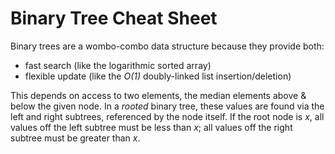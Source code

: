 
# Binary Tree Cheat Sheet

Binary trees are a wombo-combo data structure because they provide both:
* fast search (like the logarithmic sorted array)
* flexible update (like the _O(1)_ doubly-linked list insertion/deletion)

This depends on access to two elements, the median elements above & below the given node. In a _rooted_ binary tree, these values are found via the left and right subtrees, referenced by the node itself. If the root node is _x_, all values off the left subtree must be less than _x_; all values off the right subtree must be greater than _x_.
